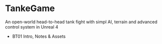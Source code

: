 # TankeGame
An open-world head-to-head tank fight with simpl AI, terrain and advanced control system in Unreal 4

 * BT01 Intro, Notes & Assets
